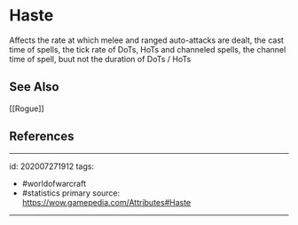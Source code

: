 # Haste
Affects the rate at which melee and ranged auto-attacks are dealt, the cast time of spells, the tick rate of DoTs, HoTs and channeled spells, the channel time of spell, buut not the duration of DoTs / HoTs

## See Also
[[Rogue]]
## References

---

id: 202007271912
tags:
 - #worldofwarcraft
 - #statistics 
primary source: https://wow.gamepedia.com/Attributes#Haste

---